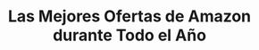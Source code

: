 ---
layout: collection
title: "Las Mejores Ofertas de Amazon durante Todo el Año"
description: "Las Mejores Ofertas de Amazon durante Todo el Año"
excerpt: "Las Mejores Ofertas de Amazon durante Todo el Año"
collection: amazon
permalink: /amazon/
canonical_URL: https://ciberninjas.com/amazon/
published: true
toc: true
toc_label: "Contenidos"
toc_icon: user-ninja
toc_sticky: true
sort_by: date
sort_order: reverse
author_profile: false
entries_layout: grid
classes: wide
sidebar:
- title: "Catálogo"
  nav: tienda
# sidebar:
# - title: "Menú Principal"
#   nav: general
# header:
#   image: "https://www.eff.org/files/2018/07/17/logo-web-1920.png"
#   image_description: Logotipo de la Electronic Frontier Foundation \ Visto en Ciberninjas
#   caption: "**Créditos**: Logotipo de la EFF \ Creative Commons 3.0"

---